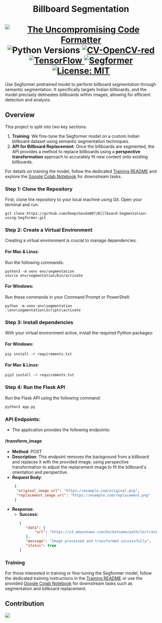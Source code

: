 <p>
  <div align="center">
  <h1>
<br >
  Billboard Segmentation <br /> <br />
    <a href="https://github.com/psf/black">
      <img
        src="https://img.shields.io/badge/code%20style-black-000000.svg"
        alt="The Uncompromising Code Formatter"
      />
    </a>
      <a>
      <img
        src="https://img.shields.io/badge/python-3.9%20%7C%203.10-blue"
        alt="Python Versions"
      />
    </a>
    <a href="https://docs.opencv.org/4.x/index.htm)">
      <img
        src="https://img.shields.io/badge/CV-OpenCV-red"
        alt="CV-OpenCV-red"
      />
    </a>
    <a href="https://www.tensorflow.org/">
      <img
        src="https://img.shields.io/badge/DL-TensorFlow-orange"
        alt="TensorFlow"
      />
    </a>
    <a href="https://huggingface.co/docs/transformers/model_doc/segformer">
  <img
    src="https://img.shields.io/badge/Semantic%20Segmentation-Segformer-brightgreen"
    alt="Segformer"
  />
</a>
     <a href="https://opensource.org/licenses/MIT">
      <img
        src="https://img.shields.io/badge/License-MIT-blue.svg"
        alt="License: MIT"
      />
    </a>
  </h1>
  </div>
</p>

Use Segformer pretrained model to perform billboard segmentation through semantic segmentation. It specifically targets Indian billboards, and the model precisely delineates billboards within images, allowing for efficient detection and analysis.

## Overview

This project is split into two key sections:

1. **Training**: We fine-tune the Segformer model on a custom Indian billboard dataset using semantic segmentation techniques.
2. **API for Billboard Replacement**: Once the billboards are segmented, the API provides a method to replace billboards using a **perspective transformation** approach to accurately fit new content onto existing billboards.

For details on training the model, follow the dedicated [Training README](https://github.com/Deepchavda007/Billboard-Segmentation-using-Segformer/blob/main/notebook/README.md) and explore the [Google Colab Notebook](https://github.com/Deepchavda007/Billboard-Segmentation-using-Segformer/blob/main/notebook/Billboard_Segmentation.ipynb) for downstream tasks.

### Step 1: Clone the Repository
First, clone the repository to your local machine using Git. Open your terminal and run:

```
git clone https://github.com/Deepchavda007/Billboard-Segmentation-using-Segformer.git
```

### Step 2: Create a Virtual Environment
Creating a virtual environment is crucial to manage dependencies.

#### For Mac & Linux:
Run the following commands:

```
python3 -m venv env/segmentation
source env/segmentation/bin/activate
```

#### For Windows:
Run these commands in your Command Prompt or PowerShell:

```
python -m venv env\segmentation
.\env\segmentation\Scripts\activate
```

### Step 3: Install dependencies

With your virtual environment active, install the required Python packages:


#### For Windows:
```
pip install -r requirements.txt
```

#### For Mac & Linux:
```
pip3 install -r requirements.txt
```

### Step 4: Run the Flask API

Run the Flask API using the following command:

```bash
python3 app.py
```

### API Endpoints:
  - The application provides the following endpoints:
#### /transform_image
- **Method**: POST
- **Description**: This endpoint removes the background from a billboard and replaces it with the provided image, using perspective transformation to adjust the replacement image to fit the billboard's orientation and perspective.
- **Request Body**:
  ```json
   {
    "original_image_url": "https://example.com/original.png",
    "replacement_image_url": "https://example.com/replacement.png"
   }
  ```
- **Response**:
  - **Success**:
     ```json
    {
        "data": {
            "url": "https://s3.amazonaws.com/bucketname/path/to/transformed_image.png"
        },
        "message": "Image processed and transformed successfully",
        "status": true
    }
    ```
  
### Training

For those interested in training or fine-tuning the Segformer model, follow the dedicated training instructions in the [Training README](https://github.com/Deepchavda007/Billboard-Segmentation-using-Segformer/blob/main/notebook/README.md) or use the provided [Google Colab Notebook](https://github.com/Deepchavda007/Billboard-Segmentation-using-Segformer/blob/main/notebook/Billboard_Segmentation.ipynb) for downstream tasks such as segmentation and billboard replacement.

## Contribution

<a href="https://github.com/Deepchavda007/Billboard-Segmentation-using-Segformer/graphs/contributors">
  <img src="https://contrib.rocks/image?repo=Deepchavda007/Billboard-Segmentation-using-Segformer" />
</a>
